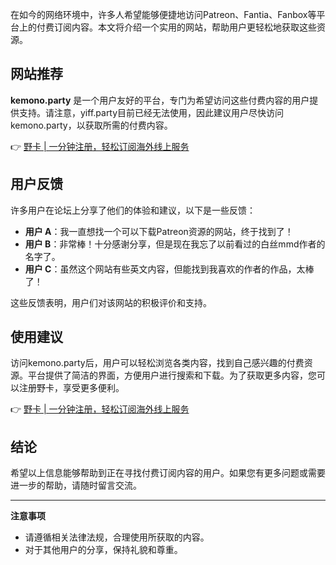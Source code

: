 在如今的网络环境中，许多人希望能够便捷地访问Patreon、Fantia、Fanbox等平台上的付费订阅内容。本文将介绍一个实用的网站，帮助用户更轻松地获取这些资源。

## 网站推荐

**kemono.party** 是一个用户友好的平台，专门为希望访问这些付费内容的用户提供支持。请注意，yiff.party目前已经无法使用，因此建议用户尽快访问kemono.party，以获取所需的付费内容。

👉 [野卡 | 一分钟注册，轻松订阅海外线上服务](https://bit.ly/bewildcard)

## 用户反馈

许多用户在论坛上分享了他们的体验和建议，以下是一些反馈：

- **用户 A**：我一直想找一个可以下载Patreon资源的网站，终于找到了！
- **用户 B**：非常棒！十分感谢分享，但是现在我忘了以前看过的白丝mmd作者的名字了。
- **用户 C**：虽然这个网站有些英文内容，但能找到我喜欢的作者的作品，太棒了！

这些反馈表明，用户们对该网站的积极评价和支持。

## 使用建议

访问kemono.party后，用户可以轻松浏览各类内容，找到自己感兴趣的付费资源。平台提供了简洁的界面，方便用户进行搜索和下载。为了获取更多内容，您可以注册野卡，享受更多便利。

👉 [野卡 | 一分钟注册，轻松订阅海外线上服务](https://bit.ly/bewildcard)

## 结论

希望以上信息能够帮助到正在寻找付费订阅内容的用户。如果您有更多问题或需要进一步的帮助，请随时留言交流。

---

**注意事项**

- 请遵循相关法律法规，合理使用所获取的内容。
- 对于其他用户的分享，保持礼貌和尊重。